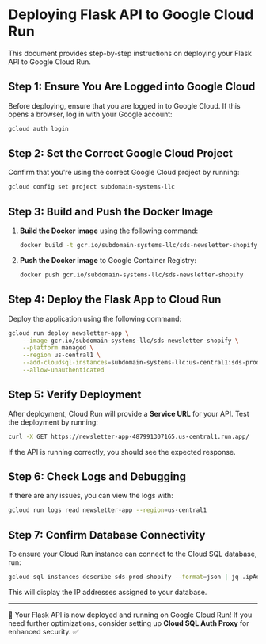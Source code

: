# Deploying Flask API to Google Cloud Run

This document provides step-by-step instructions on deploying your Flask API to Google Cloud Run.

## **Step 1: Ensure You Are Logged into Google Cloud**
Before deploying, ensure that you are logged in to Google Cloud. If this opens a browser, log in with your Google account:
```bash
gcloud auth login
```

## **Step 2: Set the Correct Google Cloud Project**
Confirm that you're using the correct Google Cloud project by running:
```bash
gcloud config set project subdomain-systems-llc
```

## **Step 3: Build and Push the Docker Image**
1. **Build the Docker image** using the following command:
   ```bash
   docker build -t gcr.io/subdomain-systems-llc/sds-newsletter-shopify .
   ```
2. **Push the Docker image** to Google Container Registry:
   ```bash
   docker push gcr.io/subdomain-systems-llc/sds-newsletter-shopify
   ```

## **Step 4: Deploy the Flask App to Cloud Run**
Deploy the application using the following command:
```bash
gcloud run deploy newsletter-app \
    --image gcr.io/subdomain-systems-llc/sds-newsletter-shopify \
    --platform managed \
    --region us-central1 \
    --add-cloudsql-instances=subdomain-systems-llc:us-central1:sds-prod-shopify \
    --allow-unauthenticated
```

## **Step 5: Verify Deployment**
After deployment, Cloud Run will provide a **Service URL** for your API. Test the deployment by running:
```bash
curl -X GET https://newsletter-app-487991307165.us-central1.run.app/
```
If the API is running correctly, you should see the expected response.

## **Step 6: Check Logs and Debugging**
If there are any issues, you can view the logs with:
```bash
gcloud run logs read newsletter-app --region=us-central1
```

## **Step 7: Confirm Database Connectivity**
To ensure your Cloud Run instance can connect to the Cloud SQL database, run:
```bash
gcloud sql instances describe sds-prod-shopify --format=json | jq .ipAddresses
```
This will display the IP addresses assigned to your database.

---
🚀 Your Flask API is now deployed and running on Google Cloud Run! If you need further optimizations, consider setting up **Cloud SQL Auth Proxy** for enhanced security. ✅

